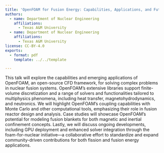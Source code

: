 ```yaml
---
title: 'OpenFOAM for Fusion Energy: Capabilities, Applications, and Future Directions'
authors:
  - name: Department of Nuclear Engineering
    affiliations:
      - Texas A&M University
  - name: Department of Nuclear Engineering
    affiliations:
      - Texas A&M University
license: CC-BY-4.0
exports:
  - format: pdf
    template: ../../template

---
```


This talk will explore the capabilities and emerging applications of OpenFOAM, an open-source CFD framework, for solving complex problems in nuclear fusion systems. OpenFOAM’s extensive libraries support finite-volume discretization and a range of solvers and functionalities tailored to multiphysics phenomena, including heat transfer, magnetohydrodynamics, and neutronics. We will highlight OpenFOAM’s coupling capabilities with Monte Carlo and other computational tools, emphasizing their role in fusion reactor design and analysis. Case studies will showcase OpenFOAM’s potential for modeling fusion blankets for both magnetic and inertial confinement concepts. Lastly, we will discuss ongoing developments, including GPU deployment and enhanced solver integration through the foam-for-nuclear initiative—a collaborative effort to standardize and expand community-driven contributions for both fission and fusion energy applications.

